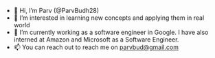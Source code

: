 - 👋  Hi, I’m Parv (@ParvBudh28)
- 👀  I’m interested in learning new concepts and applying them in real world
- 🌱  I’m currently working as a software engineer in Google. I have also interned at Amazon and Microsoft as a Software Engineer.
- 📫  You can reach out to reach me on parvbud@gmail.com

<!---
ParvBudh28/ParvBudh28 is a ✨ special ✨ repository because its `README.md` (this file) appears on your GitHub profile.
You can click the Preview link to take a look at your changes.
- 💞️  I’m looking to collaborate on 
--->

